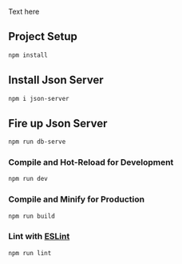 
Text here
## Project Setup

```sh
npm install
```
## Install Json Server

```sh
npm i json-server
```

## Fire up Json Server

```sh
npm run db-serve 
```
### Compile and Hot-Reload for Development

```sh
npm run dev
```

### Compile and Minify for Production

```sh
npm run build
```

### Lint with [ESLint](https://eslint.org/)

```sh
npm run lint
```
